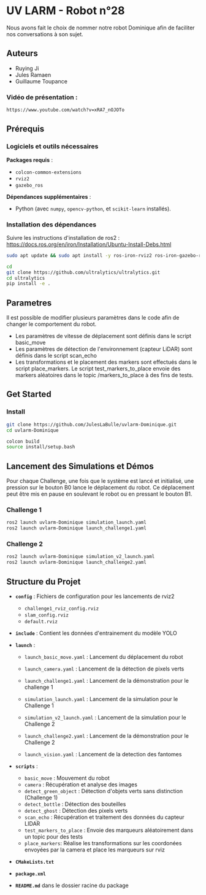 # UV LARM - Robot n°28

Nous avons fait le choix de nommer notre robot Dominique afin de faciliter nos conversations à son sujet.

## Auteurs
- Ruying Ji
- Jules Ramaen
- Guillaume Toupance
### Vidéo de présentation :
```bash
https://www.youtube.com/watch?v=xRA7_nOJOTo
```
## Prérequis

### Logiciels et outils nécessaires

**Packages requis** :
   - `colcon-common-extensions`
   - `rviz2`
   - `gazebo_ros`

**Dépendances supplémentaires** :
   - Python (avec `numpy`, `opencv-python`, et `scikit-learn` installés).


### Installation des dépendances

Suivre les instructions d'installation de ros2 : 
https://docs.ros.org/en/iron/Installation/Ubuntu-Install-Debs.html

```bash
sudo apt update && sudo apt install -y ros-iron-rviz2 ros-iron-gazebo-ros-pkgs python3-numpy python3-opencv python3-sklearn

cd
git clone https://github.com/ultralytics/ultralytics.git
cd ultralytics
pip install -e .
```

## Parametres

Il est possible de modifier plusieurs paramètres dans le code afin de changer le comportement du robot.
- Les paramètres de vitesse de déplacement sont définis dans le script 
basic_move
- Les paramètres de détection de l'environnement (capteur LiDAR) sont définis dans le script scan_echo
- Les transformations et le placement des markers sont effectués dans le script place_markers. Le script test_markers_to_place envoie des markers aléatoires dans le topic /markers_to_place à des fins de tests.


## Get Started

### Install

   ```bash
   git clone https://github.com/JulesLaBulle/uvlarm-Dominique.git
   cd uvlarm-Dominique
   ```

   ```bash
   colcon build
   source install/setup.bash
   ```

## Lancement des Simulations et Démos

Pour chaque Challenge, une fois que le système est lancé et initialisé, une pression sur le bouton B0 lance le déplacement du robot. Ce déplacement peut être mis en pause en soulevant le robot ou en pressant le bouton B1.

### Challenge 1

```bash
ros2 launch uvlarm-Dominique simulation_launch.yaml
ros2 launch uvlarm-Dominique launch_challenge1.yaml
```

### Challenge 2

```bash
ros2 launch uvlarm-Dominique simulation_v2_launch.yaml
ros2 launch uvlarm-Dominique launch_challenge2.yaml
```

## Structure du Projet

- **`config`** : Fichiers de configuration pour les lancements de rviz2
  - `challenge1_rviz_config.rviz` 
  - `slam_config.rviz`
  - `default.rviz` 

- **`include`** : Contient les données d'entrainement du modèle YOLO

- **`launch`** : 
  - `launch_basic_move.yaml` : Lancement du déplacement du robot
  - `launch_camera.yaml` : Lancement de la détection de pixels verts
  - `launch_challenge1.yaml` : Lancement de la démonstration pour le challenge 1
  - `simulation_launch.yaml` : Lancement de la simulation pour le Challenge 1
  
  - `simulation_v2_launch.yaml` : Lancement de la simulation pour le Challenge 2
  - `launch_challenge2.yaml` : Lancement de la démonstration pour le Challenge 2
  - `launch_vision.yaml` : Lancement de la detection des fantomes
 
- **`scripts`** : 
  - `basic_move` : Mouvement du robot
  - `camera` : Récupération et analyse des images
  - `detect_green_object` : Détection d'objets verts sans distinction (Challenge 1)
  - `detect_bottle` : Détection des bouteilles 
  - `detect_ghost` : Détection des pixels verts
  - `scan_echo` : Récupération et traitement des données du capteur LIDAR
  - `test_markers_to_place` : Envoie des marqueurs aléatoirement dans un topic pour des tests
  - `place_markers`: Réalise les transformations sur les coordonées envoyées par la camera et place les marqueurs sur rviz 


- **`CMakeLists.txt`** 
- **`package.xml`** 
- **`README.md`** dans le dossier racine du package
